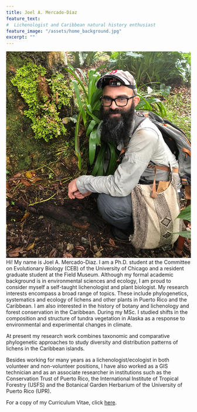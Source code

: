 ```yaml
---
title: Joel A. Mercado-Díaz
feature_text:
#  Lichenologist and Caribbean natural history enthusiast
feature_image: "/assets/home_background.jpg"
excerpt: ""
---
```


![joel_forest](/assets/joel_forest.png)
Hi! My name is Joel A. Mercado-Diaz. I am a Ph.D. student at the Committee on Evolutionary Biology (CEB) of the University of Chicago and a resident graduate student at the Field Museum. Although my formal academic background is in environmental sciences and ecology, I am proud to consider myself a self-taught lichenologist and plant biologist. My research interests encompass a broad range of topics. These include phylogenetics, systematics and ecology of lichens and other plants in Puerto Rico and the Caribbean. I am also interested in the history of botany and lichenology and forest conservation in the Caribbean. During my MSc. I studied shifts in the composition and structure of tundra vegetation in Alaska as a response to environmental and experimental changes in climate.

At present my research work combines taxonomic and comparative phylogenetic approaches to study diversity and distribution patterns of lichens in the Caribbean islands. 

Besides working for many years as a lichenologist/ecologist in both volunteer and non-volunteer positions, I have also worked as a GIS technician and as an associate researcher in institutions such as the Conservation Trust of Puerto Rico, the International Institute of Tropical Forestry (USFS) and the Botanical Garden Herbarium of the University of Puerto Rico (UPR).

For a copy of my Curriculum Vitae, click [here](/assets/pdf/CV_Mercado-Diaz_2021.pdf).